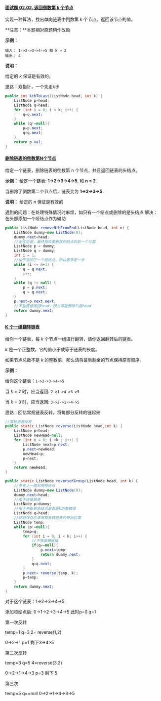 #### [面试题 02.02. 返回倒数第 k 个节点](https://leetcode-cn.com/problems/kth-node-from-end-of-list-lcci/)

实现一种算法，找出单向链表中倒数第 k 个节点。返回该节点的值。

**注意：**本题相对原题稍作改动

**示例：**

```
输入： 1->2->3->4->5 和 k = 2
输出： 4
```

**说明：**

给定的 *k* 保证是有效的。

思路：双指针，一个先走k步

```java
public int kthToLast(ListNode head, int k) {
    ListNode p=head;
    ListNode q=head;
    for (int i = 0; i < k; i++) {
        q=q.next;
    }
    while (q!=null){
        p=p.next;
        q=q.next;
    }
    return p.val;
}
```

#### [删除链表的倒数第N个节点](https://links.jianshu.com/go?to=https%3A%2F%2Fleetcode-cn.com%2Fproblems%2Fremove-nth-node-from-end-of-list%2F)

给定一个链表，删除链表的倒数第 n 个节点，并且返回链表的头结点。

**示例：**
给定一个链表: **1->2->3->4->5**, 和 **n = 2**.

当删除了倒数第二个节点后，链表变为 **1->2->3->5**.

**说明：**
给定的 *n* 保证是有效的

遇到的问题：在处理特殊情况时麻烦，如只有一个结点或删除的是头结点
解决：在头部添加一个哑结点作为辅助

```java
public ListNode removeNthFromEnd(ListNode head, int n) {
    ListNode dummy=new ListNode(0);
    dummy.next=head;
    //走在后面，最终指向要删除的结点的前一个位置
    ListNode p = dummy;
    ListNode q = dummy;
    int i = 1;
    //由于添加了一个哑结点，所以要多走一步
    while (i <= n+1) {
        q = q.next;
        i++;
    }
    while (q != null) {
        p = p.next;
        q = q.next;
    }
    p.next=p.next.next;
    //不能直接返回head，因为可能删除的是head
    return dummy.next;
}
```

#### [K 个一组翻转链表](https://leetcode-cn.com/problems/reverse-nodes-in-k-group/)

给你一个链表，每 *k* 个节点一组进行翻转，请你返回翻转后的链表。

*k* 是一个正整数，它的值小于或等于链表的长度。

如果节点总数不是 *k* 的整数倍，那么请将最后剩余的节点保持原有顺序。

**示例：**

给你这个链表：`1->2->3->4->5`

当 *k* = 2 时，应当返回: `2->1->4->3->5`

当 *k* = 3 时，应当返回: `3->2->1->4->5`

思路：回忆常规链表反转，将每部分反转的链起来

```java
//常规链表反转
public static ListNode reverse(ListNode head,int k) {
    ListNode p=head;
    ListNode newHead=null;
    for (int i = 0; i <k ; i++) {
        ListNode next=p.next;
        p.next=newHead;
        newHead=p;
        p=next;
    }
    return newHead;
}

public static ListNode reverseKGroup(ListNode head, int k) {
    //参考上一题利用哑结点
    ListNode dummy=new ListNode(0);
    dummy.next=head;
    //用于链接链表
    ListNode p=dummy;
    //用于判断剩余结点是否是k的整数倍
    ListNode q=head;
    //临时保存应该常规反转链表的开始位置
    ListNode temp;
    while (p!=null){
        temp=q;
        for (int i = 0; i < k; i++) {
            //不够直接链接
            if(q==null){
                p.next=temp;
                return dummy.next;
            }
            q=q.next;
        }
        p.next= reverse(temp, k);
        p=temp;
    }
    return dummy.next;
}
```

对于这个链表：1->2->3->4->5

添加哑结点后: 0->1->2->3->4->5 此时p=0 q=1

第一次反转  

temp=1  q=3  2= reverse(1,2)

0->2->1  p=1  剩下3->4>5

第二次反转

temp=3 q=5 4=reverse(3,2)

0->2->1->4->3 p=3 剩下 5

第三次

temp=5  q==null 0->2->1->4->3->5



